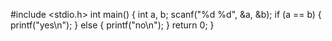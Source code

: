 #include <stdio.h>
int main() {
	int a, b;
	scanf("%d %d", &a, &b);
	if (a == b)
	{
		printf("yes\n");
	}
	else {
		printf("no\n");
	}
	return 0;
}
